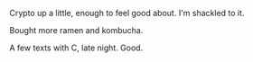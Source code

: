 Crypto up a little, enough to feel good about. I'm shackled to it.

Bought more ramen and kombucha.

A few texts with C, late night. Good.
